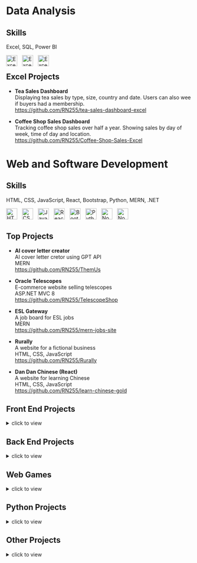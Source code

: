 # Data Analysis

## Skills
Excel, SQL, Power BI

<img align="left" alt="Excel" width="30px" style="padding-right:10px;" src="https://res.cdn.office.net/files/fabric-cdn-prod_20240610.001/assets/brand-icons/product/svg/excel_32x1.svg" />
<img align="left" alt="Excel" width="30px" style="padding-right:10px;" src="https://cdn.jsdelivr.net/gh/devicons/devicon@latest/icons/azuresqldatabase/azuresqldatabase-original.svg" />
<img align="left" alt="Excel" width="30px" style="padding-right:10px;" src="https://uxwing.com/wp-content/themes/uxwing/download/brands-and-social-media/power-bi-icon.png" />

<br>

## Excel Projects

* **Tea Sales Dashboard**  
Displaying tea sales by type, size, country and date. Users can also wee if buyers had a membership.   
https://github.com/RN255/tea-sales-dashboard-excel

* **Coffee Shop Sales Dashboard**  
Tracking coffee shop sales over half a year. Showing sales by day of week, time of day and location.    
https://github.com/RN255/Coffee-Shop-Sales-Excel

# Web and Software Development

## Skills
HTML, CSS, JavaScript, React, Bootstrap, Python, MERN, .NET

<img align="left" alt="HTML" width="30px" style="padding-right:10px;" src="https://cdn.jsdelivr.net/gh/devicons/devicon/icons/html5/html5-plain.svg" />
<img align="left" alt="CSS" width="30px" style="padding-right:10px;" src="https://cdn.jsdelivr.net/gh/devicons/devicon/icons/css3/css3-plain.svg" />
<img align="left" alt="JavaScript" width="30px" style="padding-right:10px;" src="https://cdn.jsdelivr.net/gh/devicons/devicon/icons/javascript/javascript-plain.svg" />
<img align="left" alt="React" width="30px" style="padding-right:10px;" src="https://cdn.jsdelivr.net/gh/devicons/devicon/icons/react/react-original.svg" />
<img align="left" alt="Bootstrap" width="30px" style="padding-right:10px;" src="https://cdn.jsdelivr.net/gh/devicons/devicon/icons/bootstrap/bootstrap-original.svg" />
<img align="left" alt="Python" width="30px" style="padding-right:10px;" src="https://cdn.jsdelivr.net/gh/devicons/devicon/icons/python/python-plain.svg" />
<img align="left" alt="Node" width="30px" style="padding-right:10px;" src="https://cdn.jsdelivr.net/gh/devicons/devicon@latest/icons/nodejs/nodejs-original-wordmark.svg" />
<img align="left" alt="Node" width="30px" style="padding-right:10px;" src="https://cdn.jsdelivr.net/gh/devicons/devicon@latest/icons/dotnetcore/dotnetcore-original.svg" />

<br>
<br>

## Top Projects

* **AI cover letter creator**  
AI cover letter cretor using GPT API  
MERN  
https://github.com/RN255/ThemUs

* **Oracle Telescopes**  
E-commerce website selling telescopes  
ASP.NET MVC 8  
https://github.com/RN255/TelescopeShop

* **ESL Gateway**  
A job board for ESL jobs  
MERN  
https://github.com/RN255/mern-jobs-site 

* **Rurally**  
A website for a fictional business  
HTML, CSS, JavaScript  
https://github.com/RN255/Rurally 

* **Dan Dan Chinese (React)**  
A website for learning Chinese  
HTML, CSS, JavaScript  
https://github.com/RN255/learn-chinese-gold


## Front End Projects
<details>
<summary>click to view</summary>
<br>
  
* **Three moutains in Daejeon**  
A website about mountains in Daejeon, South Korea  
HTML, CSS, JavaScript  
https://github.com/RN255/ThreeMountainsTwo

* **Premium Volkswagen**  
A website to showcase a new car  
HTML, CSS, JavaScript, Bootstrap  
https://github.com/RN255/blueskyTask

* **Superflight (React)**  
A website for booking flights  
React  
https://github.com/RN255/react-project-two 

* **HelloCafé (Bootstrap)**  
A website about a coffee product    
Bootstrap  
https://github.com/RN255/bootstrap-one   

* **Let's learn Chinese**  
A website for learning Chinese    
HTML, CSS, JavaScript  
https://github.com/RN255/Lets-Learn-Chinese-Website 

* **Loan App Front End**  
Front end of a loan application     
HTML, CSS, JavaScript  
https://github.com/RN255/front-end-task-1

* **Let's Learn Chinese (React)**  
The same Chinese website as above created using React      
React    
https://github.com/RN255/React-Learn-Chinese

* **Loan App Front End (Vue)**  
The same loan app as above created using Vue  
Vue  
https://github.com/RN255/vue-loan-front-end
</details>

## Back End Projects
<details>
<summary>click to view</summary>
<br>
  
* **Cheshire Car Shop (Django)**  
Car E-commerce website using Django  
Django, Bootstrap  
https://github.com/RN255/carshop-django-project

* **PHP Note Taker**  
Note taking application with mySQL database connection  
PHP, MySQL  
https://github.com/RN255/php-note-taker

* **.NET Database Application**  
Input and access data in a database using .NET  
.NET  
https://github.com/RN255/https---github.com-RN255-dotnet-project
</details>

## Web Games
<details>
<summary>click to view</summary>
<br>
  
* **Scoot and Shoot**  
Scouting and artillery strategy game  
HTML, CSS, JavaScript  
https://github.com/RN255/html-game-A 

* **FFVII Combat Simulator**  
Online fighting game based on Final Fantasy VII  
HTML, CSS, JavaScript  
https://github.com/RN255/FFVII-combat-simulator-website 

* **Naughts and Crosses**  
Online naughts and crosses game  
HTML, CSS, JavaScript  
https://github.com/RN255/naughts-and-crosses
</details>

## Python Projects
<details>
<summary>click to view</summary>
<br>

* **Battleships Game**  
Battleships with computer opponent  
Python  
https://github.com/RN255/battleships_game

* **Final Fantasy VII Combat Simulator**  
python terminal game that is similar to a Final Fantasy VII turn based combat system  
Python  
https://github.com/RN255/FFVII_combat_simulator

* **Create Instructions Using a Stack**  
A program to create a set of instructions using a stack data structure  
Python  
https://github.com/RN255/ten_step_stacks_instructions

* **Track Orders Using a Queue**  
A program to track orders using a queue data structure 
Python  
https://github.com/RN255/order_tracker_queue

* **Note Taking App Using a Doubly Linked List**  
User can input information that is then stored in a doubly linked list  
Python  
https://github.com/RN255/Doubly_linked_list_note_taker  

* **Linked List Restaurant Search**  
Users can search for restaurant information stored in a linked list  
Python  
https://github.com/RN255/linked_list_restaurant_search

* **Text Based Adventure Game**  
A science fiction themed text based terminal game  
Python  
https://github.com/RN255/text_based_adventure

* **Tic Tac Toe**  
Tic tac toe game with computer opponent  
Python  
https://github.com/RN255/tic_tac_toe_game

* **Quiz Game**  
Player must answer nine questions of increasingly difficulty  
Python  
https://github.com/RN255/quiz_game

* **Korean Flashcards**  
Flashcard application for learning Korean  
Python  
https://github.com/RN255/Korean_flashcards
</details>

  
  
## Other Projects
<details>
<summary>click to view</summary>
<br>
  
* **C# Game**  
A terminal game using the various features of C#  
C#  
https://github.com/RN255/simple-game-using-c-sharp

* **Java Tax Calculator**  
Use Java to calculate your taxes  
Java  
https://github.com/RN255/Java-Tax-Calculator

* **C++ Chinese Flashcards**  
Learn Chinese using these flashcards  
C++  
https://github.com/RN255/CPP-Chinese-flashcards
</details>





